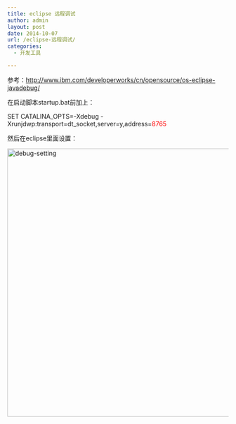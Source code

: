 ```yaml
---
title: eclipse 远程调试
author: admin
layout: post
date: 2014-10-07
url: /eclipse-远程调试/
categories:
  - 开发工具

---
```

参考：http://www.ibm.com/developerworks/cn/opensource/os-eclipse-javadebug/

在启动脚本startup.bat前加上：

SET CATALINA\_OPTS=-Xdebug -Xrunjdwp:transport=dt\_socket,server=y,address=<span style="color: #ff0000;">8765</span>

然后在eclipse里面设置：

<a href="http://www.goodmemory.cc/?attachment_id=" rel="attachment wp-att-848"><img class="alignnone size-medium wp-image-848" src="http://www.goodmemory.cc/wp-content/uploads/2014/10/debug-setting-800x611.png" alt="debug-setting" width="800" height="611" /></a>

&nbsp;